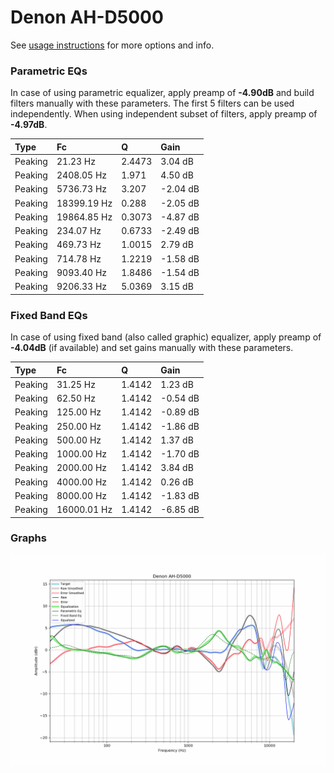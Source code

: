 # Denon AH-D5000
See [usage instructions](https://github.com/jaakkopasanen/AutoEq#usage) for more options and info.

### Parametric EQs
In case of using parametric equalizer, apply preamp of **-4.90dB** and build filters manually
with these parameters. The first 5 filters can be used independently.
When using independent subset of filters, apply preamp of **-4.97dB**.

| Type    | Fc          |      Q | Gain     |
|:--------|:------------|:-------|:---------|
| Peaking | 21.23 Hz    | 2.4473 | 3.04 dB  |
| Peaking | 2408.05 Hz  | 1.971  | 4.50 dB  |
| Peaking | 5736.73 Hz  | 3.207  | -2.04 dB |
| Peaking | 18399.19 Hz | 0.288  | -2.05 dB |
| Peaking | 19864.85 Hz | 0.3073 | -4.87 dB |
| Peaking | 234.07 Hz   | 0.6733 | -2.49 dB |
| Peaking | 469.73 Hz   | 1.0015 | 2.79 dB  |
| Peaking | 714.78 Hz   | 1.2219 | -1.58 dB |
| Peaking | 9093.40 Hz  | 1.8486 | -1.54 dB |
| Peaking | 9206.33 Hz  | 5.0369 | 3.15 dB  |

### Fixed Band EQs
In case of using fixed band (also called graphic) equalizer, apply preamp of **-4.04dB**
(if available) and set gains manually with these parameters.

| Type    | Fc          |      Q | Gain     |
|:--------|:------------|:-------|:---------|
| Peaking | 31.25 Hz    | 1.4142 | 1.23 dB  |
| Peaking | 62.50 Hz    | 1.4142 | -0.54 dB |
| Peaking | 125.00 Hz   | 1.4142 | -0.89 dB |
| Peaking | 250.00 Hz   | 1.4142 | -1.86 dB |
| Peaking | 500.00 Hz   | 1.4142 | 1.37 dB  |
| Peaking | 1000.00 Hz  | 1.4142 | -1.70 dB |
| Peaking | 2000.00 Hz  | 1.4142 | 3.84 dB  |
| Peaking | 4000.00 Hz  | 1.4142 | 0.26 dB  |
| Peaking | 8000.00 Hz  | 1.4142 | -1.83 dB |
| Peaking | 16000.01 Hz | 1.4142 | -6.85 dB |

### Graphs
![](./Denon%20AH-D5000.png)